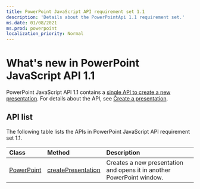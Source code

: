 ```yaml
---
title: PowerPoint JavaScript API requirement set 1.1
description: 'Details about the PowerPointApi 1.1 requirement set.'
ms.date: 01/08/2021
ms.prod: powerpoint
localization_priority: Normal
---
```


# What's new in PowerPoint JavaScript API 1.1

PowerPoint JavaScript API 1.1 contains a [single API to create a new presentation](/javascript/api/powerpoint#powerpoint-createpresentation-base64file-). For details about the API, see [Create a presentation](../../powerpoint/powerpoint-add-ins.md#create-a-presentation).

## API list

The following table lists the APIs in PowerPoint JavaScript API requirement set 1.1.

| Class | Method | Description |
|:---|:---|:---|
|[PowerPoint](/javascript/api/powerpoint)|[createPresentation](/javascript/api/powerpoint#powerpoint-createpresentation-base64file-)|Creates a new presentation and opens it in another PowerPoint window.|